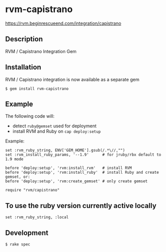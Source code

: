 # rvm-capistrano

https://rvm.beginrescueend.com/integration/capistrano

## Description

RVM / Capistrano Integration Gem

## Installation

RVM / Capistrano integration is now available as a separate gem

    $ gem install rvm-capistrano

## Example

The following code will:

- detect `ruby@gemset` used for deployment
- install RVM and Ruby on `cap deploy:setup`

Example:

    set :rvm_ruby_string, ENV['GEM_HOME'].gsub(/.*\//,"")
    set :rvm_install_ruby_params, '--1.9'      # for jruby/rbx default to 1.9 mode

    before 'deploy:setup', 'rvm:install_rvm'   # install RVM
    before 'deploy:setup', 'rvm:install_ruby'  # install Ruby and create gemset, or:
    before 'deploy:setup', 'rvm:create_gemset' # only create gemset

    require "rvm/capistrano"

## To use the ruby version currently active locally

    set :rvm_ruby_string, :local

## Development

    $ rake spec
